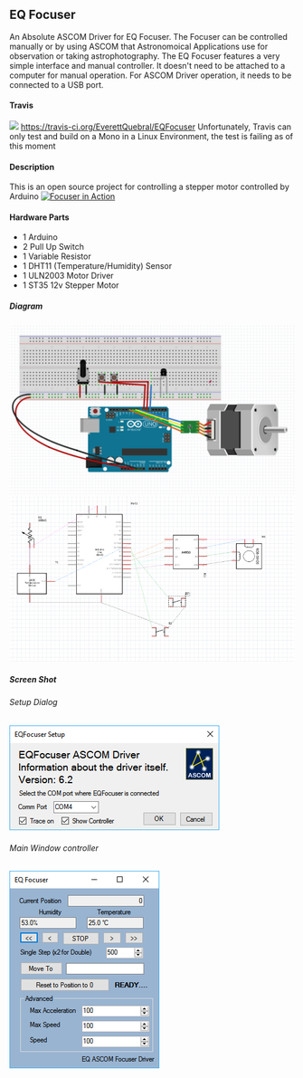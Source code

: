 ## EQ Focuser

An Absolute ASCOM Driver for EQ Focuser.  The Focuser can be controlled manually or by using ASCOM that Astronomoical Applications use for observation or taking astrophotography.
The EQ Focuser features a very simple interface and manual controller.  It doesn't need to be attached to a computer for manual operation.  For ASCOM Driver operation, it needs to be connected to a USB port.

#### Travis
<img src="https://travis-ci.org/EverettQuebral/EQFocuser.png"/> https://travis-ci.org/EverettQuebral/EQFocuser
Unfortunately, Travis can only test and build on a Mono in a Linux Environment, the test is failing as of this moment

#### Description
This is an open source project for controlling a stepper motor controlled by Arduino
[![Focuser in Action](http://www.youtube.com/watch?v=E4LpXYvdvyA/0.jpg)](https://www.youtube.com/watch?v=E4LpXYvdvyA "Focuser in Action")

#### Hardware Parts
- 1 Arduino
- 2 Pull Up Switch
- 1 Variable Resistor
- 1 DHT11 (Temperature/Humidity) Sensor
- 1 ULN2003 Motor Driver
- 1 ST35 12v Stepper Motor

##### Diagram
![Component Diagram](Resources/Diagram.png?raw=true "Component Diagram")
![Schematic Diagram](Resources/Schematic.png?raw=true "Schematic Diagram")

##### Screen Shot

###### Setup Dialog
![Setup Dialog](Resources/SetupScreen.png?raw=true "Setup Dialog")

###### Main Window controller
![Main Window](Resources/MainWindow.png?raw=true "Main Window")
